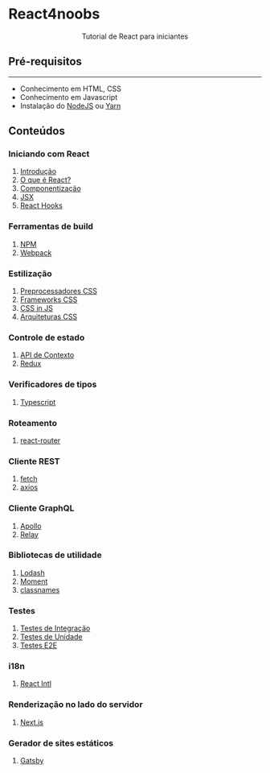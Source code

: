 # React4noobs

<p align='center'>Tutorial de React para iniciantes</p>

## **Pré-requisitos**

---

- Conhecimento em HTML, CSS
- Conhecimento em Javascript
- Instalação do [NodeJS](https://nodejs.org/en/download/) ou [Yarn](https://classic.yarnpkg.com/pt-BR/docs/install)

## **Conteúdos**

### Iniciando com React

1. [Introdução](https://github.com/AnnaCampelo/react4noobs/blob/master/docs/Iniciando%20com%20React/1-Introducao.md)
2. [O que é React?](https://github.com/AnnaCampelo/react4noobs/blob/master/docs/Iniciando%20com%20React/2-O%20que%20e%20React.md)
3. [Componentização](https://github.com/AnnaCampelo/react4noobs/blob/master/docs/Iniciando%20com%20React/3-Componentizacao.md)
4. [JSX](https://github.com/AnnaCampelo/react4noobs/blob/master/docs/Iniciando%20com%20React/4-JSX.md)
5. [React Hooks](https://github.com/AnnaCampelo/react4noobs/blob/master/docs/Iniciando%20com%20React/5-React%20Hooks.md)

### Ferramentas de build
<!-- Comentar sobre npm e clientes alternativos como o yarn ou pnpm -->
1. [NPM]()
2. [Webpack]()

### Estilização

1. [Preprocessadores CSS]()
2. [Frameworks CSS]()
3. [CSS in JS]()
4. [Arquiteturas CSS]()

### Controle de estado

1. [API de Contexto]()
2. [Redux]()

### Verificadores de tipos

1. [Typescript]()

### Roteamento

1. [react-router]()

### Cliente REST

1. [fetch]()
2. [axios]()


### Cliente GraphQL

1. [Apollo]()
2. [Relay]()

### Bibliotecas de utilidade

1. [Lodash]()
2. [Moment]()
3. [classnames]()

### Testes

1. [Testes de Integração]()
2. [Testes de Unidade]()
3. [Testes E2E]()

### i18n

1. [React Intl]()

### Renderização no lado do servidor

1. [Next.js]()

### Gerador de sites estáticos

1. [Gatsby]()
